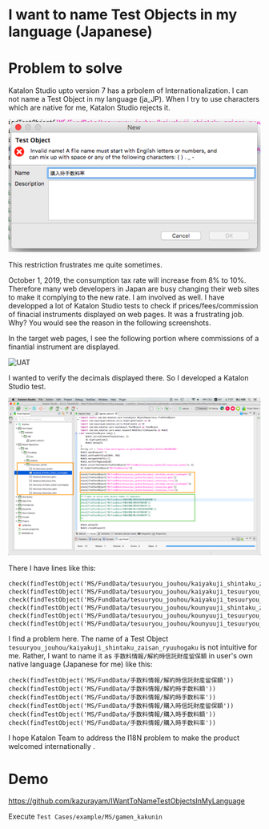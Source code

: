 I want to name Test Objects in my language (Japanese)
==========

# Problem to solve

Katalon Studio upto version 7 has a prbolem of Internationalization. I can not name a Test Object in my language (ja_JP).
When I try to use characters which are native for me, Katalon Studio rejects it.

![CannotNameItUsingJapaneseCharacters](docs/images/CannotNameItUsingJapaneseCharacters.png)

This restriction frustrates me quite sometimes.

October 1, 2019, the consumption tax rate will increase from 8% to 10%. Therefore many web developers in Japan are busy changing their web sites to make it complying to the new rate. I am involved as well. I have developped a lot of Katalon Studio tests to check if prices/fees/commission of finacial instruments displayed on web pages. It was a frustrating job. Why? You would see the reason in the following screenshots.

In the target web pages, I see the following portion where commissions of a finantial instrument are displayed.

![UAT](docs/images/UAT.png)

I wanted to verify the decimals displayed there. So I developed a Katalon Studio test.

![IWantToNameTestObjectsInMyLanguage](docs/images/IWantToNameTestObjectsInMyLanguage.png)

There I have lines like this:

```
check(findTestObject('MS/FundData/tesuuryou_jouhou/kaiyakuji_shintaku_zaisan_ryuuhogaku'))
check(findTestObject('MS/FundData/tesuuryou_jouhou/kaiyakuji_tesuuryou_gaku'))
check(findTestObject('MS/FundData/tesuuryou_jouhou/kaiyakuji_tesuuryou_ritsu'))
check(findTestObject('MS/FundData/tesuuryou_jouhou/kounyuuji_shintaku_zaisan_ryuuhogaku'))
check(findTestObject('MS/FundData/tesuuryou_jouhou/kounyuuji_tesuuryou_gaku'))
check(findTestObject('MS/FundData/tesuuryou_jouhou/kounyuuji_tesuuryou_ritsu'))
```

I find a problem here. The name of a Test Object `tesuuryou_jouhou/kaiyakuji_shintaku_zaisan_ryuuhogaku` is not intuitive for me. Rather, I want to name it as `手数料情報/解約時信託財産留保額` in user's own native language (Japanese for me) like this:

```
check(findTestObject('MS/FundData/手数料情報/解約時信託財産留保額'))
check(findTestObject('MS/FundData/手数料情報/解約時手数料額'))
check(findTestObject('MS/FundData/手数料情報/解約時手数料率'))
check(findTestObject('MS/FundData/手数料情報/購入時信託財産留保額'))
check(findTestObject('MS/FundData/手数料情報/購入時手数料額'))
check(findTestObject('MS/FundData/手数料情報/購入時手数料率'))
```

I hope Katalon Team to address the I18N problem to make the product welcomed internationally .

# Demo

https://github.com/kazurayam/IWantToNameTestObjectsInMyLanguage

Execute `Test Cases/example/MS/gamen_kakunin`








